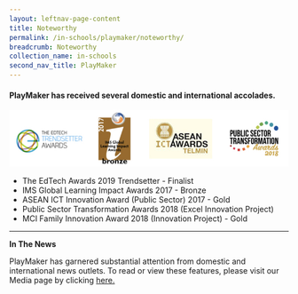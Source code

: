 ```yaml
---
layout: leftnav-page-content
title: Noteworthy
permalink: /in-schools/playmaker/noteworthy/
breadcrumb: Noteworthy
collection_name: in-schools
second_nav_title: PlayMaker
---
```


#### PlayMaker has received several domestic and international accolades.<br>

![awards](/images/in-schools/playmaker/noteworthy/awards-images.jpeg)

* The EdTech Awards 2019 Trendsetter - Finalist
* IMS Global Learning Impact Awards 2017 - Bronze
* ASEAN ICT Innovation Award (Public Sector) 2017 - Gold
* Public Sector Transformation Awards 2018 (Excel Innovation Project)
* MCI Family Innovation Award 2018 (Innovation Project) - Gold

---

**In The News**

PlayMaker has garnered substantial attention from domestic and international news outlets.
To read or view these features, please visit our Media page by clicking [here.](/stories/)
